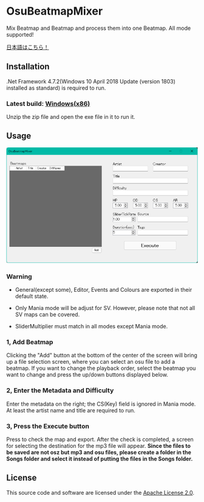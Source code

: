 # OsuBeatmapMixer

Mix Beatmap and Beatmap and process them into one Beatmap. All mode supported!

[日本語はこちら！](./README_ja.md)

## Installation

.Net Framework 4.7.2(Windows 10 April 2018 Update
(version 1803) installed as standard) is required to run.

### Latest build: [Windows(x86)](https://github.com/Fairy-Phy/OsuBeatmapMixer/releases/latest/download/OsuBeatmapMixer.zip)

Unzip the zip file and open the exe file in it to run it.

## Usage

![image](./windowsample.png)

### Warning

* General(except some), Editor, Events and Colours are exported in their default state.

* Only Mania mode will be adjust for SV. However, please note that not all SV maps can be covered.

* SliderMultiplier must match in all modes except Mania mode.

### 1, Add Beatmap

Clicking the "Add" button at the bottom of the center of the screen will bring up a file selection screen, where you can select an osu file to add a beatmap. If you want to change the playback order, select the beatmap you want to change and press the up/down buttons displayed below.

### 2, Enter the Metadata and Difficulty

Enter the metadata on the right; the CS(Key) field is ignored in Mania mode. At least the artist name and title are required to run.

### 3, Press the Execute button

Press to check the map and export. After the check is completed, a screen for selecting the destination for the mp3 file will appear. **__Since the files to be saved are not osz but mp3 and osu files, please create a folder in the Songs folder and select it instead of putting the files in the Songs folder.__**

## License

This source code and software are licensed under the [Apache License 2.0](./LICENSE).
